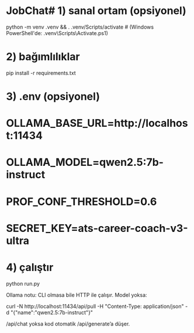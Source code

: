 # JobChat# 1) sanal ortam (opsiyonel)
python -m venv .venv && . .venv/Scripts/activate  # (Windows PowerShell'de: .venv\Scripts\Activate.ps1)

# 2) bağımlılıklar
pip install -r requirements.txt

# 3) .env (opsiyonel)
# OLLAMA_BASE_URL=http://localhost:11434
# OLLAMA_MODEL=qwen2.5:7b-instruct
# PROF_CONF_THRESHOLD=0.6
# SECRET_KEY=ats-career-coach-v3-ultra

# 4) çalıştır
python run.py

Ollama notu: CLI olmasa bile HTTP ile çalışır. Model yoksa:

curl -N http://localhost:11434/api/pull -H "Content-Type: application/json" -d "{\"name\":\"qwen2.5:7b-instruct\"}"


/api/chat yoksa kod otomatik /api/generate’a düşer.